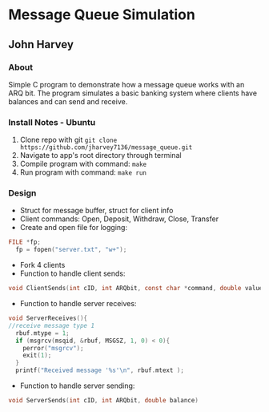 Message Queue Simulation
========================

## John Harvey

### About 
Simple C program to demonstrate how a message queue works with an ARQ bit. The program simulates a basic banking system where clients have balances and can send and receive. 

### Install Notes - Ubuntu
1. Clone repo with git `git clone https://github.com/jharvey7136/message_queue.git`
2. Navigate to app's root directory through terminal
3. Compile program with command: `make`
4. Run program with command: `make run`

### Design
* Struct for message buffer, struct for client info
* Client commands: Open, Deposit, Withdraw, Close, Transfer
* Create and open file for logging:  
```c
FILE *fp;
  fp = fopen("server.txt", "w+");
```
* Fork 4 clients
* Function to handle client sends:  
```c
void ClientSends(int cID, int ARQbit, const char *command, double value, int cID2)
```
* Function to handle server receives:  
```c
void ServerReceives(){
//receive message type 1
  rbuf.mtype = 1;
  if (msgrcv(msqid, &rbuf, MSGSZ, 1, 0) < 0){
    perror("msgrcv");
    exit(1);
  }
  printf("Received message '%s'\n", rbuf.mtext );
```
* Function to handle server sending:  
```c
void ServerSends(int cID, int ARQbit, double balance)
```






